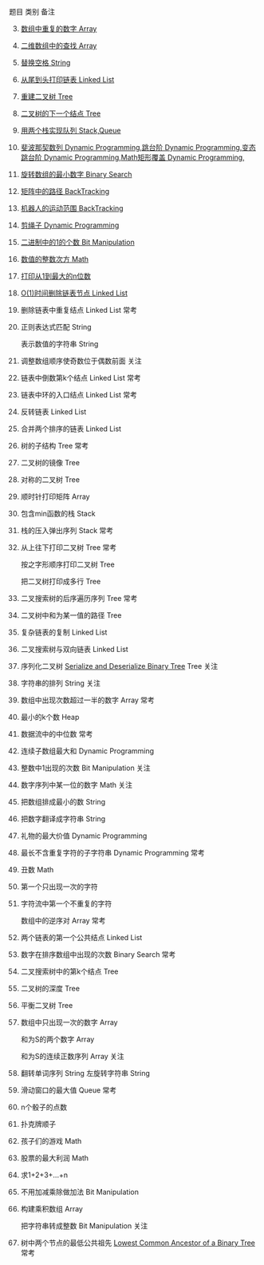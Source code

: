 题目	类别	备注

3. [数组中重复的数字	Array](../coding-notes/codes/03-%E6%95%B0%E7%BB%84%E4%B8%AD%E9%87%8D%E5%A4%8D%E7%9A%84%E6%95%B0%E5%AD%97.md)

4. [二维数组中的查找	Array](../coding-notes/codes/04-二维数组中的查找.md)

5. [替换空格	String](../coding-notes/codes/05-%E6%9B%BF%E6%8D%A2%E7%A9%BA%E6%A0%BC.md)

6. [从尾到头打印链表	Linked List](../coding-notes/codes/06-%E4%BB%8E%E5%B0%BE%E5%88%B0%E5%A4%B4%E6%89%93%E5%8D%B0%E9%93%BE%E8%A1%A8.md)	

7. [重建二叉树	Tree](../coding-notes/codes/07-重建二叉树.md)

8. [二叉树的下一个结点	Tree](../coding-notes/codes/08-二叉树的下一个结点.md)

9. [用两个栈实现队列	Stack,Queue](../coding-notes/codes/09-用两个栈实现队列.md)

10. [斐波那契数列	Dynamic Programming,跳台阶	Dynamic Programming,变态跳台阶	Dynamic Programming,Math矩形覆盖	Dynamic Programming,](../coding-notes/codes/10-斐波那契数列.md)

11. [旋转数组的最小数字	Binary Search](../coding-notes/codes/11-旋转数组的最小数字.md)

12. [矩阵中的路径	BackTracking](../coding-notes/codes/12-矩阵中的路径.md)	

13. [机器人的运动范围	BackTracking](../coding-notes/codes/13-机器人的运动范围.md)

14. [剪绳子	Dynamic Programming](../coding-notes/codes/14-剪绳子.md)	

15. [二进制中的1的个数	Bit Manipulation](../coding-notes/codes/15-二进制中%201%20的个数.md)	

16. [数值的整数次方	Math](../coding-notes/codes/16-数值的整数次方.md)

17. [打印从1到最大的n位数](../coding-notes/codes/17-打印从%201%20到最大的%20n%20位数.md)		

18. [O(1)时间删除链表节点	Linked List	](../coding-notes/codes/18-在%20O(1)%20时间内删除链表节点.md)

19. 删除链表中重复结点	Linked List	常考

20. 正则表达式匹配	String	

    表示数值的字符串	String	

21. 调整数组顺序使奇数位于偶数前面		关注

22. 链表中倒数第k个结点	Linked List	常考

23. 链表中环的入口结点	Linked List	常考

24. 反转链表	Linked List	

25. 合并两个排序的链表	Linked List	

26. 树的子结构	Tree	常考

27. 二叉树的镜像	Tree	

28. 对称的二叉树	Tree	

29. 顺时针打印矩阵	Array	

30. 包含min函数的栈	Stack	

31. 栈的压入弹出序列	Stack	常考

32. 从上往下打印二叉树	Tree	常考

     按之字形顺序打印二叉树	Tree	

    把二叉树打印成多行	Tree	

33. 二叉搜索树的后序遍历序列	Tree	常考

34. 二叉树中和为某一值的路径	Tree	

35. 复杂链表的复制	Linked List	

36. 二叉搜索树与双向链表	Linked List	

37. 序列化二叉树 [Serialize and Deserialize Binary Tree](https://leetcode.com/problems/serialize-and-deserialize-binary-tree/)	Tree	关注

38. 字符串的排列	String	关注

39. 数组中出现次数超过一半的数字	Array	常考

40. 最小的k个数	Heap	

41. 数据流中的中位数		常考

42. 连续子数组最大和	Dynamic Programming	

43. 整数中1出现的次数	Bit Manipulation	关注

44. 数字序列中某一位的数字	Math	关注

45. 把数组排成最小的数	String	

46. 把数字翻译成字符串	String	

47. 礼物的最大价值	Dynamic Programming	

48. 最长不含重复字符的子字符串	Dynamic Programming	常考

49. 丑数	Math	

50. 第一个只出现一次的字符		

51. 字符流中第一个不重复的字符		

    数组中的逆序对	Array	常考

52. 两个链表的第一个公共结点	Linked List	

53. 数字在排序数组中出现的次数	Binary Search	常考

54. 二叉搜索树中的第k个结点	Tree	

55. 二叉树的深度	Tree	

56. 平衡二叉树	Tree	

57. 数组中只出现一次的数字	Array	

    和为S的两个数字	Array	

    和为S的连续正数序列	Array	关注

58. 翻转单词序列	String	左旋转字符串	String	

59. 滑动窗口的最大值	Queue	常考

60. n个骰子的点数		

61. 扑克牌顺子		

62. 孩子们的游戏	Math	

63. 股票的最大利润	Math	

64. 求1+2+3+...+n		

65. 不用加减乘除做加法	Bit Manipulation	

66. 构建乘积数组	Array	

    把字符串转成整数	Bit Manipulation	关注

67. 树中两个节点的最低公共祖先 [Lowest Common Ancestor of a Binary Tree](https://leetcode.com/problems/lowest-common-ancestor-of-a-binary-tree/)		常考


